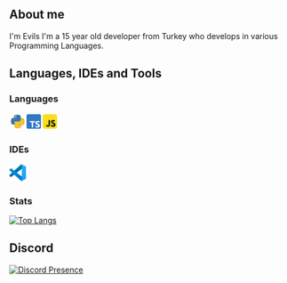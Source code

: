 ## About me
I'm Evils 
I'm a 15 year old developer from Turkey who develops
in various Programming Languages.

## Languages, IDEs and Tools

### Languages

<img style="padding: 1.5px" align="left" alt="Python 3" width="26px" src="https://raw.githubusercontent.com/Mempler/Mempler/master/assets//py.svg"/>
<img style="padding: 1.5px" align="left" alt="Typescript" width="26px" src="https://raw.githubusercontent.com/Mempler/Mempler/master/assets//typescript.svg"/>
<img style="padding: 1.5px" alt="left" alt="Javascript" width="26px" src="https://raw.githubusercontent.com/Mempler/Mempler/master/assets//javascript.svg"/>


### IDEs

<img align="alt" alt="VSCode" width="30px" src="https://raw.githubusercontent.com/Mempler/Mempler/master/assets//visual-studio-code.svg"/>

### Stats
[![Top Langs](https://github-readme-stats.vercel.app/api/top-langs/?username=Evils7&theme=onedark&langs_count=8)](https://github.com/anuraghazra/github-readme-stats)

## Discord
[![Discord Presence](https://lanyard.cnrad.dev/api/412254835849691146)](https://discord.com/users/412254835849691146)

